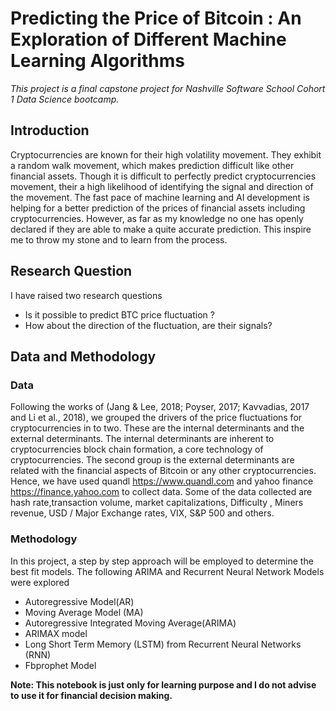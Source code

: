 # Predicting the Price of Bitcoin : An Exploration of Different Machine Learning Algorithms
*This project is a final capstone project for Nashville Software School Cohort 1 Data Science bootcamp.* 

## Introduction
Cryptocurrencies are known for their high volatility movement. They exhibit a random walk movement, which makes prediction difficult like other financial assets.  Though it is difficult to perfectly predict cryptocurrencies movement, their a high likelihood of identifying the signal and direction of the movement. The fast pace of machine learning and AI development is helping for a better prediction of the prices of financial assets including cryptocurrencies. However, as far as my knowledge no one has openly declared if they are able to make a quite accurate prediction. This inspire me to throw my stone and to learn from the process.  

## Research Question 
I have raised two research questions
* Is it possible to predict BTC price fluctuation ?
* How about the direction of  the fluctuation, are their signals? 
## Data and Methodology

### Data
Following the works of (Jang & Lee, 2018; Poyser, 2017; Kavvadias, 2017 and Li et al., 2018), we grouped the drivers of the price fluctuations for cryptocurrencies in to two. These are the internal determinants and the external determinants. The internal determinants are inherent to cryptocurrencies block chain formation, a core technology of cryptocurrencies. The second group is the external determinants are related with the financial aspects of Bitcoin or any other cryptocurrencies. Hence, we have used quandl <https://www.quandl.com> and yahoo finance <https://finance.yahoo.com> to collect data. Some of the data collected are hash rate,transaction volume, market capitalizations, Difficulty , Miners revenue, USD / Major Exchange rates, VIX, S&P 500 and others. 


### Methodology 
In this project, a step by step approach will be employed to determine the best fit models. The following ARIMA and Recurrent Neural Network Models were explored
  * Autoregressive Model(AR)
  * Moving Average Model (MA)
  * Autoregressive Integrated Moving Average(ARIMA)
  * ARIMAX model 
  * Long Short Term Memory (LSTM) from Recurrent Neural Networks (RNN)
  * Fbprophet Model 

 **Note: This notebook is just only for learning purpose and I do not advise to use it for financial decision making.** 
